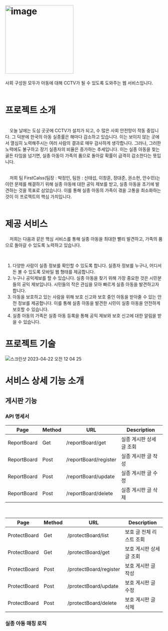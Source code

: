 # <img width="218" alt="image" src="https://user-images.githubusercontent.com/97227920/233664150-1a6a6e7b-b9a5-4502-9990-ece8c6963d67.png">

사회 구성원 모두가 아동에 대해 CCTV가 될 수 있도록 도와주는 웹 서비스입니다.
<br>
<br>

# 프로젝트 소개
<br>
  오늘 날에는 도심 곳곳에 CCTV가 설치가 되고, 수 많은 사회 안전망이 작동 중입니다. 그 덕분에 한국의 아동 실종률은 해마다 감소하고 있습니다.
이는 보이지 않는 곳에서 열심히 노력해주시는 여러 사람의 결과로 매우 감사하게 생각합니다. 
그러나, 그러한 노력에도 불구하고 장기 실종자의 비율은 증가하는 추세입니다. 
이는 실종 아동을 찾는 골든 타임을 넘기면, 실종 아동이 가족의 품으로 돌아갈 확률이 급격히 감소한다는 뜻입니다.
<br>
<br>

  저희 팀 FirstCalss(팀장 : 박정인, 팀원 : 신태섭, 이창훈, 장대준, 권소현, 안수민)는 이런 문제를 해결하기 위해 
실종 아동에 대한 공익 제보를 받고, 실종 아동을 초기에 발견하는 것을 목표로 삼았습니다. 
이를 통해 실종 아동의 가족이 겪을 고통을 최소화하는 것이 이 프로젝트의 핵심 가치입니다.
<br>
<br>

# 제공 서비스
  저희는 다음과 같은 핵심 서비스를 통해 실종 아동을 최대한 빨리 발견하고, 가족의 품으로 돌아갈 수 있도록 노력하고 있습니다.
  
  
  
1. 다양한 사람이 실종 정보를 확인할 수 있도록 합니다. 실종자 정보를 누구나, 어디서든 볼 수 있도록 모바일 웹 형태를 제공합니다.
2. 누구나 공익제보를 할 수 있습니다. 실종 아동을 찾기 위해 가장 중요한 것은 시민분들의 공익 제보입니다. 시민들의 작은 관심을 모아 빠르게 실종 아동을 발견하고자 합니다.
3. 아동을 보호하고 있는 사람을 위해 보호 신고와 보호 중인 아동을 받아줄 수 있는 안전 정보를 제공합니다. 이를 통해 실종 아동을 발견한 시민이 실종 아동을 안전하게 보호할 수 있습니다.
4. 실종 아동의 가족은 실종 아동 등록을 통해 공익 제보와 보호 신고에 대한 알림을 받을 수 있습니다.

# 프로젝트 기술
![스크린샷 2023-04-22 오전 12 04 25](https://user-images.githubusercontent.com/97227920/233669939-4fbc6eed-2c68-41e2-a728-659bc8795cee.png)


# 서비스 상세 기능 소개

## 게시판 기능

### API 명세서
|Page|Method|URL|Description|
|----|----|----|----------|
|ReportBoard|Get|/reportBoard/get|실종 게시판 상세 글 조회|
|ReportBoard|Post|/reportBoard/register|실종 게시판 글 작성|
|ReportBoard|Post|/reportBoard/update|실종 게시판 글 수정|
|ReportBoard|Post|/reportBoard/delete|실종 게시판 글 삭제|

<br>

|Page|Method|URL|Description|
|----|----|----|----------|
|ProtectBoard|Get|/protectBoard/list|보호 글 전체 리스트 조회|
|ProtectBoard|Get|/protectBoard/get|보호 게시판 상세 글 조회|
|ProtectBoard|Post|/protectBoard/register|보호 게시판 글 작성|
|ProtectBoard|Post|/protectBoard/update|보호 게시판 글 수정|
|ProtectBoard|Post|/protectBoard/delete|보호 게시판 글 삭제|


### 실종 아동 매칭 로직
